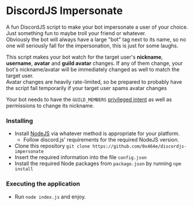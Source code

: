# DiscordJS Impersonate
A fun DiscordJS script to make your bot impersonate a user of your choice. Just something fun to maybe troll your friend or whatever.  
Obviously the bot will always have a large "bot" tag next to its name, so no one will seriously fall for the impersonation, this is just for some laughs.

This script makes your bot watch for the target user's **nickname**, **username**, **avatar** and **guild avatar** changes. If any of them change, your bot's nickname/avatar will be immediately changed as well to match the target user.  
Avatar changes are heavily rate-limited, so be prepared to probably have the script fail temporarily if your target user spams avatar changes

Your bot needs to have the `GUILD_MEMBERS` [privileged intent](https://discord.com/developers/docs/topics/gateway#privileged-intents) as well as permissions to change its nickname.


### Installing

* Install [NodeJS](https://nodejs.org/en/) via whatever method is appropriate for your platform.
  * Follow discord.js' requirements for the required NodeJS version.
* Clone this repository
`git clone https://github.com/0x464e/discordjs-impersonate`
* Insert the required information into the file `config.json` 
* Install the required Node packages from `package.json` by running `npm install`

### Executing the application

* Run `node index.js` and enjoy.
